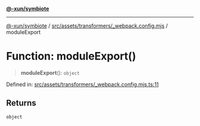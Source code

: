 [**@-xun/symbiote**](../../../../../README.md)

***

[@-xun/symbiote](../../../../../README.md) / [src/assets/transformers/\_webpack.config.mjs](../README.md) / moduleExport

# Function: moduleExport()

> **moduleExport**(): `object`

Defined in: [src/assets/transformers/\_webpack.config.mjs.ts:11](https://github.com/Xunnamius/symbiote/blob/3bc9175601936ce1e29ce6f32d229d0639c2bec1/src/assets/transformers/_webpack.config.mjs.ts#L11)

## Returns

`object`
